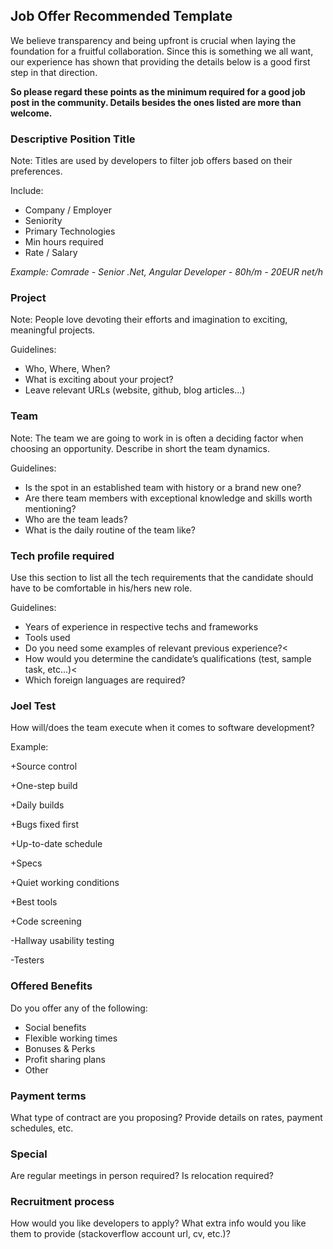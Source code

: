 ## Job Offer Recommended Template

We believe transparency and being upfront is crucial when laying the foundation for a fruitful collaboration. Since this is something we all want, our experience has shown that providing the details below is a good first step in that direction.

**So please regard these points as the minimum required for a good job post in the community. Details besides the ones listed are more than welcome.** 

### Descriptive Position Title
Note: Titles are used by developers to filter job offers based on their preferences.

Include:

- Company / Employer
- Seniority
- Primary Technologies
- Min hours required
- Rate / Salary

*Example: Comrade - Senior .Net, Angular Developer - 80h/m - 20EUR net/h*

### Project

Note: People love devoting their efforts and imagination to exciting, meaningful projects. 

Guidelines:

- Who, Where, When?
- What is exciting about your project?
- Leave relevant URLs (website, github, blog articles...)

### Team

Note: The team we are going to work in is often a deciding factor when choosing an opportunity. Describe in short the team dynamics. 

Guidelines:
- Is the spot in an established team with history or a brand new one?
- Are there team members with exceptional knowledge and skills worth mentioning?
- Who are the team leads? 
- What is the daily routine of the team like?

### Tech profile required

Use this section to list all the tech requirements that the candidate should have to be comfortable in his/hers new role.

Guidelines: 
- Years of experience in respective techs and frameworks
- Tools used
- Do you need some examples of relevant previous experience?<
- How would you determine the candidate’s qualifications (test, sample task, etc...)<
- Which foreign languages are required?

### Joel Test

How will/does the team execute when it comes to software development?

Example:

+Source control

+One-step build

+Daily builds

+Bugs fixed first

+Up-to-date schedule

+Specs

+Quiet working conditions

+Best tools

+Code screening

-Hallway usability testing

-Testers

### Offered Benefits

Do you offer any of the following:

- Social benefits
- Flexible working times
- Bonuses & Perks
- Profit sharing plans
- Other


### Payment terms

What type of contract are you proposing? Provide details on rates, payment schedules, etc.

### Special

Are regular meetings in person required?
Is relocation required?

### Recruitment process
How would you like developers to apply? What extra info would you like them to provide (stackoverflow account url, cv, etc.)?
